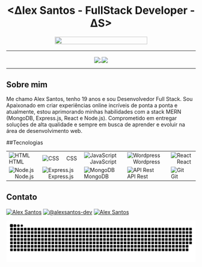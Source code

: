 <h1 align="center"><Δlex Santos - FullStack Developer - ΔS></h1>  

<div align="center"><img width="70%" height="60%" src="https://i.imgur.com/12MoVbg.png"/></div>
<hr/>

<div align="center">
  <a href="https://github.com/alexsantos/github-readme-stats">
  <img align="center" src="https://github-readme-stats.vercel.app/api?username=alexsantos-dev&show_icons=true&theme=radical&card_width=400px&line_height=28&locale=pt-br&custom_title=Estatísticas&rank_icon=github"/>
  </a>
  <a href="https://github.com/alexsantos/convoychat">
  <img align="center" src="https://github-readme-stats.vercel.app/api/top-langs/?username=alexsantos-dev&layout=donut&theme=radical&card_width=300px&locale=pt-br"/>
  </a>
</div>

***

## Sobre mim
Me chamo Alex Santos, tenho 19 anos e sou Desenvolvedor Full Stack. Sou Apaixonado em criar experiências online incríveis de ponta a ponta e atualmente, estou aprimorando minhas habilidades com a stack MERN (MongoDB, Express.js, React e Node.js). Comprometido em entregar soluções de alta qualidade e sempre em busca de aprender e evoluir na área de desenvolvimento web.

##Tecnologias

<table>
  <tbody>
    <tr>
      <td>
        <img
          src="https://user-images.githubusercontent.com/25181517/192158954-f88b5814-d510-4564-b285-dff7d6400dad.png"
          height="40"
          alt="HTML"
        />
        <img width="12" /> HTML
      </td>
      <td>
        <img
          src="https://user-images.githubusercontent.com/25181517/183898674-75a4a1b1-f960-4ea9-abcb-637170a00a75.png"
          height="40"
          alt="CSS"
        />
        <img width="12" /> CSS
      </td>
      <td>
        <img
          src="https://user-images.githubusercontent.com/25181517/117447155-6a868a00-af3d-11eb-9cfe-245df15c9f3f.png"
          height="40"
          alt="JavaScript"
        />
        <img width="12" /> JavaScript
      </td>
      <td>
        <img
          src="https://user-images.githubusercontent.com/25181517/192158957-b1256181-356c-46a3-beb9-487af08a6266.png"
          height="40"
          alt="Wordpress"
        />
        <img width="12" /> Wordpress
      </td>
      <td>
        <img
          src="https://user-images.githubusercontent.com/25181517/183897015-94a058a6-b86e-4e42-a37f-bf92061753e5.png"
          alt="React"
          width="40"
          height="40"
        />
        <img width="12" /> React
      </td>
    </tr>
    <tr>
      <td>
        <img
          src="https://user-images.githubusercontent.com/25181517/183568594-85e280a7-0d7e-4d1a-9028-c8c2209e073c.png"
          height="40"
          alt="Node.js"
        />
        <img width="12" /> Node.js
      </td>
      <td>
        <img
          src="https://user-images.githubusercontent.com/25181517/183859966-a3462d8d-1bc7-4880-b353-e2cbed900ed6.png"
          height="40"
          alt="Express.js"
        />
        <img width="12" /> Express.js
      </td>
      <td>
        <img
          src="https://user-images.githubusercontent.com/25181517/182884177-d48a8579-2cd0-447a-b9a6-ffc7cb02560e.png"
          height="40"
          alt="MongoDB"
        />
        <img width="12" /> MongoDB
      </td>
      <td>
        <img
          src="https://user-images.githubusercontent.com/25181517/192107858-fe19f043-c502-4009-8c47-476fc89718ad.png"
          height="40"
          alt="API Rest"
        />
        <img width="12" /> API Rest
      </td>
      <td>
        <img
          src="https://user-images.githubusercontent.com/25181517/192108372-f71d70ac-7ae6-4c0d-8395-51d8870c2ef0.png"
          height="40"
          alt="Git"
        />
        <img width="12" /> Git
      </td>
    </tr>
  </tbody>
</table>

## Contato
<p align="left">
<a href="https://www.linkedin.com/in/alex-santos-b020b5296?utm_source=share&utm_campaign=share_via&utm_content=profile&utm_medium=android_app" target="blank"><img align="center" src="https://github.com/dheereshagrwal/colored-icons/blob/master/icons/linkedin/linkedin.svg" alt="Alex Santos" height="30" width="40"/></a>
<a href="https://discord.com/invite/pKphNtVK" target="blank"><img align="center" src="https://github.com/dheereshagrwal/colored-icons/blob/master/icons/discord/discord.svg" alt="@alexsantos-dev" height="30" width="40" /></a>
<a href="https://www.facebook.com/profile.php?id=61551060350592" target="blank"><img align="center" src="https://github.com/dheereshagrwal/colored-icons/blob/master/icons/facebook/facebook.svg" alt="Alex Santos" height="30" width="40" />
</a>
</p>

![snake gif](https://github.com/alexsantos-dev/alexsantos-dev/blob/output/github-contribution-grid-snake.svg)
